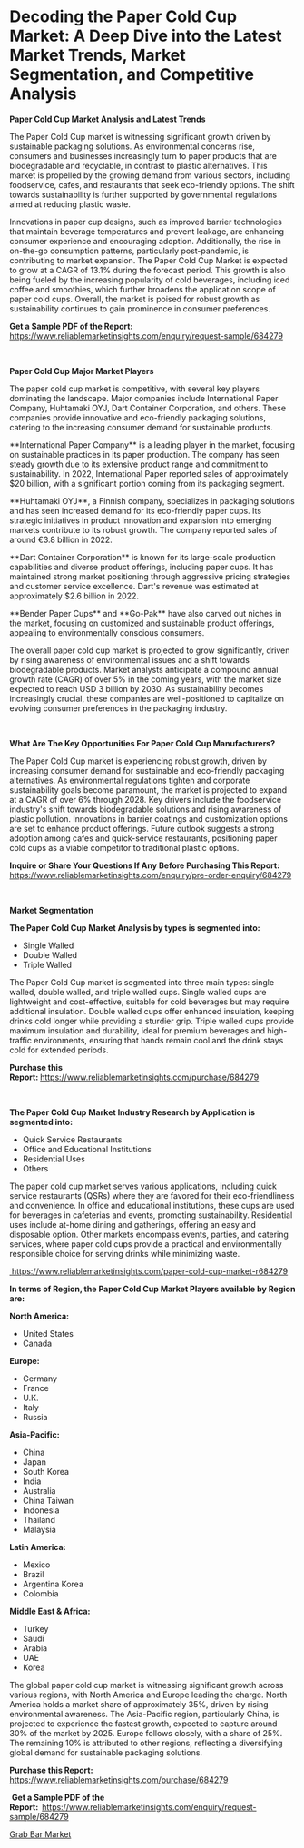 <p><h1>Decoding the Paper Cold Cup Market: A Deep Dive into the Latest Market Trends, Market Segmentation, and Competitive Analysis</h1></p><p><strong>Paper Cold Cup Market Analysis and Latest Trends</strong></p>
<p><p>The Paper Cold Cup market is witnessing significant growth driven by sustainable packaging solutions. As environmental concerns rise, consumers and businesses increasingly turn to paper products that are biodegradable and recyclable, in contrast to plastic alternatives. This market is propelled by the growing demand from various sectors, including foodservice, cafes, and restaurants that seek eco-friendly options. The shift towards sustainability is further supported by governmental regulations aimed at reducing plastic waste.</p><p>Innovations in paper cup designs, such as improved barrier technologies that maintain beverage temperatures and prevent leakage, are enhancing consumer experience and encouraging adoption. Additionally, the rise in on-the-go consumption patterns, particularly post-pandemic, is contributing to market expansion. The Paper Cold Cup Market is expected to grow at a CAGR of 13.1% during the forecast period. This growth is also being fueled by the increasing popularity of cold beverages, including iced coffee and smoothies, which further broadens the application scope of paper cold cups. Overall, the market is poised for robust growth as sustainability continues to gain prominence in consumer preferences.</p></p>
<p><strong>Get a Sample PDF of the Report:&nbsp;</strong> <a href="https://www.reliablemarketinsights.com/enquiry/request-sample/684279?utm_campaign=3044&utm_medium=2&utm_source=Github&utm_content=ia&utm_term=05042025&utm_id=paper-cold-cup">https://www.reliablemarketinsights.com/enquiry/request-sample/684279</a></p>
<p>&nbsp;</p>
<p><strong>Paper Cold Cup Major Market Players</strong></p>
<p><p>The paper cold cup market is competitive, with several key players dominating the landscape. Major companies include International Paper Company, Huhtamaki OYJ, Dart Container Corporation, and others. These companies provide innovative and eco-friendly packaging solutions, catering to the increasing consumer demand for sustainable products.</p><p>**International Paper Company** is a leading player in the market, focusing on sustainable practices in its paper production. The company has seen steady growth due to its extensive product range and commitment to sustainability. In 2022, International Paper reported sales of approximately $20 billion, with a significant portion coming from its packaging segment.</p><p>**Huhtamaki OYJ**, a Finnish company, specializes in packaging solutions and has seen increased demand for its eco-friendly paper cups. Its strategic initiatives in product innovation and expansion into emerging markets contribute to its robust growth. The company reported sales of around €3.8 billion in 2022.</p><p>**Dart Container Corporation** is known for its large-scale production capabilities and diverse product offerings, including paper cups. It has maintained strong market positioning through aggressive pricing strategies and customer service excellence. Dart's revenue was estimated at approximately $2.6 billion in 2022.</p><p>**Bender Paper Cups** and **Go-Pak** have also carved out niches in the market, focusing on customized and sustainable product offerings, appealing to environmentally conscious consumers.</p><p>The overall paper cold cup market is projected to grow significantly, driven by rising awareness of environmental issues and a shift towards biodegradable products. Market analysts anticipate a compound annual growth rate (CAGR) of over 5% in the coming years, with the market size expected to reach USD 3 billion by 2030. As sustainability becomes increasingly crucial, these companies are well-positioned to capitalize on evolving consumer preferences in the packaging industry.</p></p>
<p>&nbsp;</p>
<p><strong>What Are The Key Opportunities For Paper Cold Cup Manufacturers?</strong></p>
<p><p>The Paper Cold Cup market is experiencing robust growth, driven by increasing consumer demand for sustainable and eco-friendly packaging alternatives. As environmental regulations tighten and corporate sustainability goals become paramount, the market is projected to expand at a CAGR of over 6% through 2028. Key drivers include the foodservice industry's shift towards biodegradable solutions and rising awareness of plastic pollution. Innovations in barrier coatings and customization options are set to enhance product offerings. Future outlook suggests a strong adoption among cafes and quick-service restaurants, positioning paper cold cups as a viable competitor to traditional plastic options.</p></p>
<p><strong>Inquire or Share Your Questions If Any Before Purchasing This Report:</strong> <a href="https://www.reliablemarketinsights.com/enquiry/pre-order-enquiry/684279?utm_campaign=3044&utm_medium=2&utm_source=Github&utm_content=ia&utm_term=05042025&utm_id=paper-cold-cup">https://www.reliablemarketinsights.com/enquiry/pre-order-enquiry/684279</a></p>
<p>&nbsp;</p>
<p><strong>Market Segmentation</strong></p>
<p><strong>The Paper Cold Cup Market Analysis by types is segmented into:</strong></p>
<p><ul><li>Single Walled</li><li>Double Walled</li><li>Triple Walled</li></ul></p>
<p><p>The Paper Cold Cup market is segmented into three main types: single walled, double walled, and triple walled cups. Single walled cups are lightweight and cost-effective, suitable for cold beverages but may require additional insulation. Double walled cups offer enhanced insulation, keeping drinks cold longer while providing a sturdier grip. Triple walled cups provide maximum insulation and durability, ideal for premium beverages and high-traffic environments, ensuring that hands remain cool and the drink stays cold for extended periods.</p></p>
<p><strong>Purchase this Report:&nbsp;</strong><a href="https://www.reliablemarketinsights.com/purchase/684279?utm_campaign=3044&utm_medium=2&utm_source=Github&utm_content=ia&utm_term=05042025&utm_id=paper-cold-cup">https://www.reliablemarketinsights.com/purchase/684279</a></p>
<p>&nbsp;</p>
<p><strong>The Paper Cold Cup Market Industry Research by Application is segmented into:</strong></p>
<p><ul><li>Quick Service Restaurants</li><li>Office and Educational Institutions</li><li>Residential Uses</li><li>Others</li></ul></p>
<p><p>The paper cold cup market serves various applications, including quick service restaurants (QSRs) where they are favored for their eco-friendliness and convenience. In office and educational institutions, these cups are used for beverages in cafeterias and events, promoting sustainability. Residential uses include at-home dining and gatherings, offering an easy and disposable option. Other markets encompass events, parties, and catering services, where paper cold cups provide a practical and environmentally responsible choice for serving drinks while minimizing waste.</p></p>
<p><a href="https://www.reliablemarketinsights.com/paper-cold-cup-market-r684279?utm_campaign=3044&utm_medium=2&utm_source=Github&utm_content=ia&utm_term=05042025&utm_id=paper-cold-cup">&nbsp;https://www.reliablemarketinsights.com/paper-cold-cup-market-r684279</a></p>
<p><strong>In terms of Region, the Paper Cold Cup Market Players available by Region are:</strong></p>
<p>
    <p> <strong> North America: </strong>
        <ul>
            <li>United States</li>
            <li>Canada</li>
        </ul>
        </p> 
    <p> <strong> Europe: </strong>
        <ul>
            <li>Germany</li>
            <li>France</li>
            <li>U.K.</li>
            <li>Italy</li>
            <li>Russia</li>
        </ul>
        </p> 
    <p> <strong> Asia-Pacific: </strong>
        <ul>
            <li>China</li>
            <li>Japan</li>
            <li>South Korea</li>
            <li>India</li>
            <li>Australia</li>
            <li>China Taiwan</li>
            <li>Indonesia</li>
            <li>Thailand</li>
            <li>Malaysia</li>
        </ul>
        </p> 
    <p> <strong> Latin America: </strong>
        <ul>
            <li>Mexico</li>
            <li>Brazil</li>
            <li>Argentina Korea</li>
            <li>Colombia</li>
        </ul>
        </p> 
    <p> <strong> Middle East & Africa: </strong>
        <ul>
            <li>Turkey</li>
            <li>Saudi</li>
            <li>Arabia</li>
            <li>UAE</li>
            <li>Korea</li>
        </ul>
    </p>
    </p>
<p><p>The global paper cold cup market is witnessing significant growth across various regions, with North America and Europe leading the charge. North America holds a market share of approximately 35%, driven by rising environmental awareness. The Asia-Pacific region, particularly China, is projected to experience the fastest growth, expected to capture around 30% of the market by 2025. Europe follows closely, with a share of 25%. The remaining 10% is attributed to other regions, reflecting a diversifying global demand for sustainable packaging solutions.</p></p>
<p><strong>Purchase this Report: </strong><a href="https://www.reliablemarketinsights.com/purchase/684279?utm_campaign=3044&utm_medium=2&utm_source=Github&utm_content=ia&utm_term=05042025&utm_id=paper-cold-cup">https://www.reliablemarketinsights.com/purchase/684279</a></p>
<p>&nbsp;<strong>Get a Sample PDF of the Report:&nbsp;&nbsp;</strong><a href="https://www.reliablemarketinsights.com/enquiry/request-sample/684279?utm_campaign=3044&utm_medium=2&utm_source=Github&utm_content=ia&utm_term=05042025&utm_id=paper-cold-cup">https://www.reliablemarketinsights.com/enquiry/request-sample/684279</a></p>
<p><strong></strong></p>
<p><p><a href="https://github.com/kaqiewan/Market-Research-Report-List-1/blob/main/grab-bar-market.md?utm_campaign=3044&utm_medium=2&utm_source=Github&utm_content=ia&utm_term=05042025&utm_id=paper-cold-cup">Grab Bar Market</a></p></p>